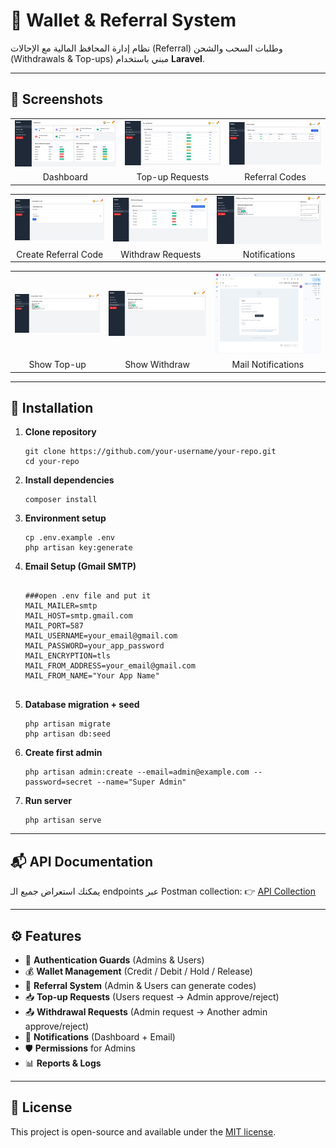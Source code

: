 <h1>🏦 Wallet & Referral System</h1>

<p>نظام إدارة المحافظ المالية مع الإحالات (Referral) وطلبات السحب والشحن (Withdrawals & Top-ups) مبني باستخدام <b>Laravel</b>.</p>

<hr/>

<h2>📸 Screenshots</h2>

<table>
  <tr>
    <td><img src="public/screenshots/dashboard.png" width="400"/></td>
    <td><img src="public/screenshots/topup.png" width="400"/></td>
    <td><img src="public/screenshots/referral-code.png" width="400"/></td>
  </tr>
  <tr>
    <td align="center">Dashboard</td>
    <td align="center">Top-up Requests</td>
    <td align="center">Referral Codes</td>
  </tr>
</table>

<table>
  <tr>
    <td><img src="public/screenshots/create-reeferral-code.png" width="400"/></td>
    <td><img src="public/screenshots/withdraw.png" width="400"/></td>
    <td><img src="public/screenshots/notifications.png" width="400"/></td>
  </tr>
  <tr>
    <td align="center">Create Referral Code</td>
    <td align="center">Withdraw Requests</td>
    <td align="center">Notifications</td>
  </tr>
</table>

<table>
  <tr>
    <td><img src="public/screenshots/show-top-up.png" width="400"/></td>
    <td><img src="public/screenshots/show-withdraw.png" width="400"/></td>
    <td><img src="public/screenshots/mail-notifications.png" width="400"/></td>
  </tr>
  <tr>
    <td align="center">Show Top-up</td>
    <td align="center">Show Withdraw</td>
    <td align="center">Mail Notifications</td>
  </tr>
</table>

<hr/>

<h2>🚀 Installation</h2>

<ol>
  <li><b>Clone repository</b>
    <pre><code>git clone https://github.com/your-username/your-repo.git
cd your-repo</code></pre>
  </li>

  <li><b>Install dependencies</b>
    <pre><code>composer install</code></pre>
  </li>

  <li><b>Environment setup</b>
    <pre><code>cp .env.example .env
php artisan key:generate</code></pre>
  </li>

<li><b>Email Setup (Gmail SMTP)</b>
  <pre><code>
###open .env file and put it
MAIL_MAILER=smtp
MAIL_HOST=smtp.gmail.com
MAIL_PORT=587
MAIL_USERNAME=your_email@gmail.com
MAIL_PASSWORD=your_app_password
MAIL_ENCRYPTION=tls
MAIL_FROM_ADDRESS=your_email@gmail.com
MAIL_FROM_NAME="Your App Name"
  </code></pre>
</li>

  <li><b>Database migration + seed</b>
    <pre><code>php artisan migrate
php artisan db:seed</code></pre>
  </li>

  <li><b>Create first admin</b>
    <pre><code>php artisan admin:create --email=admin@example.com --password=secret --name="Super Admin"</code></pre>
  </li>

  <li><b>Run server</b>
    <pre><code>php artisan serve</code></pre>
  </li>
</ol>

<hr/>

<h2>📬 API Documentation</h2>
<p>
يمكنك استعراض جميع الـ endpoints عبر Postman collection:  
👉 <a href="https://documenter.getpostman.com/view/25833946/2sB3HoozH1" target="_blank">API Collection</a>
</p>

<hr/>

<h2>⚙️ Features</h2>
<ul>
  <li>🔐 <b>Authentication Guards</b> (Admins & Users)</li>
  <li>💰 <b>Wallet Management</b> (Credit / Debit / Hold / Release)</li>
  <li>👥 <b>Referral System</b> (Admin & Users can generate codes)</li>
  <li>📥 <b>Top-up Requests</b> (Users request → Admin approve/reject)</li>
  <li>📤 <b>Withdrawal Requests</b> (Admin request → Another admin approve/reject)</li>
  <li>📢 <b>Notifications</b> (Dashboard + Email)</li>
  <li>🛡 <b>Permissions</b> for Admins</li>
  <li>📊 <b>Reports & Logs</b></li>
</ul>

<hr/>

<h2>📄 License</h2>
<p>This project is open-source and available under the <a href="LICENSE">MIT license</a>.</p>
